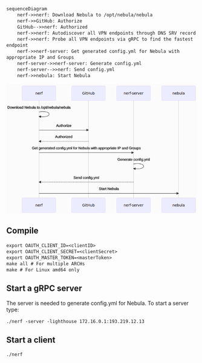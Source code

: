 ```
sequenceDiagram
    nerf->>nerf: Download Nebula to /opt/nebula/nebula
    nerf->>GitHub: Authorize
    GitHub-->>nerf: Authorized
    nerf->>nerf: Autodiscover all VPN endpoints through DNS SRV record
    nerf->>nerf: Probe all VPN endpoints via gRPC to find the fastest endpoint
    nerf->>nerf-server: Get generated config.yml for Nebula with appropriate IP and Groups
    nerf-server->>nerf-server: Generate config.yml
    nerf-server-->>nerf: Send config.yml
    nerf->>nebula: Start Nebula
```

![](/sequence.png)

## Compile

```
export OAUTH_CLIENT_ID=<clientID>
export OAUTH_CLIENT_SECRET=<clientSecret>
export OAUTH_MASTER_TOKEN=<masterToken>
make all # For multiple ARCHs
make # For Linux amd64 only
```

## Start a gRPC server

The server is needed to generate config.yml for Nebula. To start a server type:
```
./nerf -server -lighthouse 172.16.0.1:193.219.12.13
```

## Start a client

```
./nerf
```
